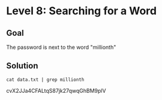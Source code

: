 # Level 8: Searching for a Word
## Goal
The password is next to the word "millionth"
## Solution
`cat data.txt | grep millionth`

cvX2JJa4CFALtqS87jk27qwqGhBM9plV